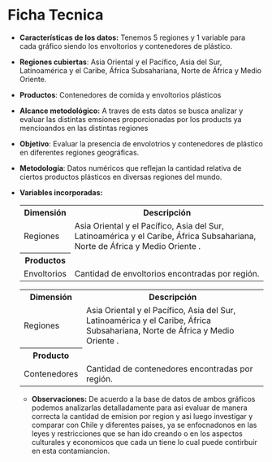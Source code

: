 # Ficha Tecnica 

- **Características de los datos:** Tenemos 5 regiones y  1 variable para cada gráfico siendo los envoltorios y contenedores de plástico.
  

- **Regiones cubiertas**: Asia Oriental y el Pacífico, Asia del Sur, Latinoamérica y el Caribe, África Subsahariana, Norte de África y Medio Oriente.
- **Productos**:  Contenedores de comida y envoltorios plásticos 

- **Alcance metodológico:** 
A traves de ests datos se busca analizar y evaluar las distintas emsiones proporcionadas por los products ya mencioandos en las distintas regiones

- **Objetivo**: Evaluar la presencia de envolotrios y contenedores de plástico en diferentes regiones geográficas.

- **Metodología**: Datos numéricos que reflejan la cantidad relativa de ciertos productos plásticos en diversas regiones del mundo.

- **Variables incorporadas:**        

  <table>
  <tr>
    <th>Dimensión</th>
    <th>Descripción</th>
  </tr>
  <tr>
    <td>Regiones</td>
    <td>Asia Oriental y el Pacífico, Asia del Sur, Latinoamérica y el Caribe, África Subsahariana, Norte de África y Medio Oriente .</td>
  </tr>
  <tr>
  <tr>
    <th>Productos</th>
  <tr>
    <td>Envoltorios</td>
    <td>Cantidad de envoltorios encontradas por región.
  </tr>
</table>


 <table>
  <tr>
    <th>Dimensión</th>
    <th>Descripción</th>
  </tr>
  <tr>
    <td>Regiones</td>
    <td>Asia Oriental y el Pacífico, Asia del Sur, Latinoamérica y el Caribe, África Subsahariana, Norte de África y Medio Oriente .</td>
  </tr>
  <tr>
  <tr>
    <th>Producto</th>
  <tr>
    <td>Contenedores</td>
    <td>Cantidad de contenedores encontradas por región.
  </tr>
</table>

                 
- **Observaciones:**
De acuerdo a la base de datos de ambos gráficos podemos analizarlas detalladamente para asi evaluar de manera correcta la cantidad de emision por region y asi luego investigar y comparar con Chile y diferentes paises, ya se enfocnadonos en las leyes y restricciones que se han ido creando o en los aspectos culturales y economicos que cada un tiene lo cual puede contirbuir en esta contamiancion. 
